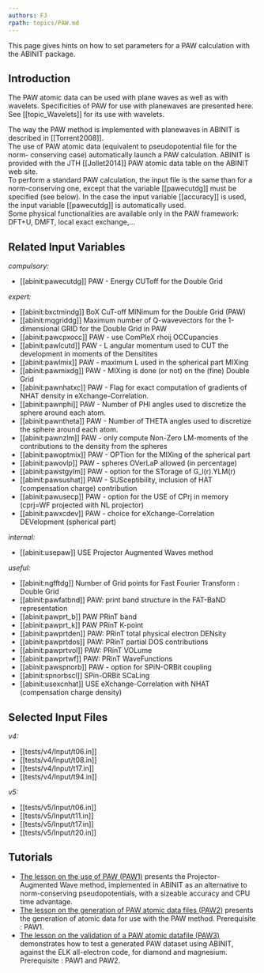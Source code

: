 ```yaml
---
authors: FJ
rpath: topics/PAW.md
---
```

<!--
This file is automatically generated by mksite.py. All changes will be lost.
Change the input yaml files or the python code
-->

This page gives hints on how to set parameters for a PAW calculation with the ABINIT package.

## Introduction

The PAW atomic data can be used with plane waves as well as with wavelets.
Specificities of PAW for use with planewaves are presented here. See
[[topic_Wavelets]] for its use with wavelets.

The way the PAW method is implemented with planewaves in ABINIT is described
in [[Torrent2008]].  
The use of PAW atomic data (equivalent to pseudopotential file for the norm-
conserving case) automatically launch a PAW calculation. ABINIT is provided
with the JTH [[Jollet2014]] PAW atomic data table on the ABINIT web site.  
To perform a standard PAW calculation, the input file is the same than for a
norm-conserving one, except that the variable [[pawecutdg]] must be specified
(see below). In the case the input variable [[accuracy]] is used, the input
variable [[pawecutdg]] is automatically used.  
Some physical functionalities are available only in the PAW framework: DFT+U,
DMFT, local exact exchange,...



## Related Input Variables

*compulsory:*

- [[abinit:pawecutdg]]  PAW - Energy CUToff for the Double Grid
 
*expert:*

- [[abinit:bxctmindg]]  BoX CuT-off MINimum for the Double Grid (PAW)
- [[abinit:mqgriddg]]  Maximum number of Q-wavevectors for the 1-dimensional GRID  for the Double Grid in PAW
- [[abinit:pawcpxocc]]  PAW - use ComPleX rhoij OCCupancies
- [[abinit:pawlcutd]]  PAW - L angular momentum used to CUT the development in moments of the Densitites
- [[abinit:pawlmix]]  PAW - maximum L used in the spherical part MIXing
- [[abinit:pawmixdg]]  PAW - MIXing is done (or not) on the (fine) Double Grid
- [[abinit:pawnhatxc]]  PAW - Flag for exact computation of gradients of NHAT density in eXchange-Correlation.
- [[abinit:pawnphi]]  PAW - Number of PHI angles used to discretize the sphere around each atom.
- [[abinit:pawntheta]]  PAW - Number of THETA angles used to discretize the sphere around each atom.
- [[abinit:pawnzlm]]  PAW - only compute Non-Zero LM-moments of the contributions to the density from the spheres
- [[abinit:pawoptmix]]  PAW - OPTion for the MIXing of the spherical part
- [[abinit:pawovlp]]  PAW - spheres OVerLaP allowed (in percentage)
- [[abinit:pawstgylm]]  PAW - option for the STorage of G_l(r).YLM(r)
- [[abinit:pawsushat]]  PAW - SUSceptibility, inclusion of HAT (compensation charge) contribution
- [[abinit:pawusecp]]  PAW - option for the USE of CPrj in memory (cprj=WF projected with NL projector)
- [[abinit:pawxcdev]]  PAW - choice for eXchange-Correlation DEVelopment (spherical part)
 
*internal:*

- [[abinit:usepaw]]  USE Projector Augmented Waves method
 
*useful:*

- [[abinit:ngfftdg]]  Number of Grid points for Fast Fourier Transform : Double Grid
- [[abinit:pawfatbnd]]  PAW: print band structure in the FAT-BaND representation
- [[abinit:pawprt_b]]  PAW PRinT band
- [[abinit:pawprt_k]]  PAW PRinT K-point
- [[abinit:pawprtden]]  PAW: PRinT total physical electron DENsity
- [[abinit:pawprtdos]]  PAW: PRinT partial DOS contributions
- [[abinit:pawprtvol]]  PAW: PRinT VOLume
- [[abinit:pawprtwf]]  PAW: PRinT WaveFunctions
- [[abinit:pawspnorb]]  PAW - option for SPiN-ORBit coupling
- [[abinit:spnorbscl]]  SPin-ORBit SCaLing
- [[abinit:usexcnhat]]  USE eXchange-Correlation with NHAT (compensation charge density)
 

## Selected Input Files

*v4:*

- [[tests/v4/Input/t06.in]]
- [[tests/v4/Input/t08.in]]
- [[tests/v4/Input/t17.in]]
- [[tests/v4/Input/t94.in]]
 
*v5:*

- [[tests/v5/Input/t06.in]]
- [[tests/v5/Input/t11.in]]
- [[tests/v5/Input/t17.in]]
- [[tests/v5/Input/t20.in]]
 

## Tutorials

* [The lesson on the use of PAW (PAW1)](../../tutorial/generated_files/lesson_paw1.html) presents the Projector-Augmented Wave method, implemented in ABINIT as an alternative to norm-conserving pseudopotentials, with a sizeable accuracy and CPU time advantage.
* [The lesson on the generation of PAW atomic data files (PAW2)](../../tutorial/generated_files/lesson_paw2.html) presents the generation of atomic data for use with the PAW method. Prerequisite : PAW1.
* [The lesson on the validation of a PAW atomic datafile (PAW3)](../../tutorial/generated_files/lesson_paw3.html) demonstrates how to test a generated PAW dataset using ABINIT, against the ELK all-electron code, for diamond and magnesium. Prerequisite : PAW1 and PAW2.

